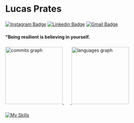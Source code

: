 # Lucas Prates

###

[![Instagram Badge](https://img.shields.io/badge/-@prateslr-1E90FF?style=flat-square&labelColor=1E90FF&logo=instagram&logoColor=white&link=https://instagram.com/prateslr/)](https://instagram.com/prateslr/) 
[![Linkedin Badge](https://img.shields.io/badge/-Lucas%20Prates-1E90FF?style=flat-square&logo=Linkedin&logoColor=white&link=https://www.linkedin.com/me?trk=p_mwlite_feed-secondary_nav)](https://www.linkedin.com/me?trk=p_mwlite_feed-secondary_nav) 
[![Gmail Badge](https://img.shields.io/badge/-lucas.rprates077@gmail.com-1E90FF?style=flat-square&logo=Gmail&logoColor=white&link=mailto:lucas.rprates077@gmail.com)](mailto:lucas.rprates077@gmail.com)

###

<div align="left">
 <h4>"Being resilient is believing in yourself.</h4>
</div>

###

<div align="left" width="100%">
  <a href="https://github.com/prateslr">
  <img height="180em" src="https://github-readme-stats.vercel.app/api?username=prateslr&show_icons=true&theme=dark&include_all_commits=true&count_private=true" alt="commits graph"/>   
  <img width="20"/>  
  <img src="https://github-readme-stats.vercel.app/api/top-langs?username=prateslr&locale=en&hide_title=false&layout=compact&card_width=320&langs_count=6&theme=dark&hide_border=false&order=2&custom_title=Languages" height="180em" alt="languages graph"/>
</div>

###

[![My Skills](https://skillicons.dev/icons?i=html,css,js,bootstrap&theme=dark)](https://skillicons.dev)

###
